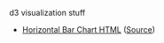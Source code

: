 d3 visualization stuff

-  [Horizontal Bar Chart HTML](http://www.davidrobles.net/d3-sandbox/horizontal-bar-chart-html/) ([Source](horizontal-bar-chart-html/index.html))
